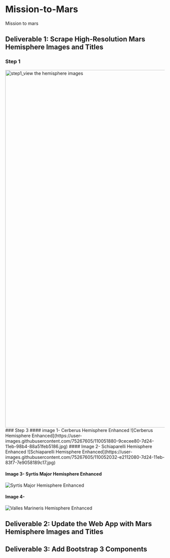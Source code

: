 # Mission-to-Mars
Mission to mars 

## Deliverable 1: Scrape High-Resolution Mars Hemisphere Images and Titles



### Step 1
<img width="1131" alt="step1_view the hemisphere images" src="https://user-images.githubusercontent.com/75267605/110051265-85f9cc80-7d23-11eb-96cc-abb9481cee54.png">
### Step 3 
#### image 1- Cerberus Hemisphere Enhanced
![Cerberus Hemisphere Enhanced](https://user-images.githubusercontent.com/75267605/110051880-9cecee80-7d24-11eb-98b4-88a51feb5186.jpg)
#### Image 2- Schiaparelli Hemisphere Enhanced
![Schiaparelli Hemisphere Enhanced](https://user-images.githubusercontent.com/75267605/110052032-e2112080-7d24-11eb-83f7-7e9058189c17.jpg)

#### Image 3- Syrtis Major Hemisphere Enhanced

![Syrtis Major Hemisphere Enhanced](https://user-images.githubusercontent.com/75267605/110052140-14228280-7d25-11eb-8d15-9f890317289e.jpg)

#### Image 4-

![Valles Marineris Hemisphere Enhanced](https://user-images.githubusercontent.com/75267605/110052190-2f8d8d80-7d25-11eb-93b4-c4a5e1456d17.jpg)



## Deliverable 2: Update the Web App with Mars Hemisphere Images and Titles
## Deliverable 3: Add Bootstrap 3 Components

